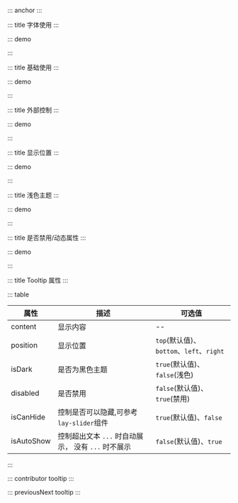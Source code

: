 ::: anchor
:::

::: title 字体使用
:::

::: demo

<template>
<div style="max-width: 100%; ">
 <lay-tooltip content="缩小浏览器时...假装这里有文字提示假装这里有文字提示假装这里有文字提示假装这里有文字提示" ref="tooltip" :isAutoShow="true">
      缩小浏览器时...假装这里有文字提示假装这里有文字提示假装这里有文字提示假装这里有文字提示
  </lay-tooltip>
</div>
<div style="max-width: 124px;  margin-top: 20px">
 <lay-tooltip content="假装这里有文字提示" ref="tooltip" :isAutoShow="true">
      假装这里有文字提示
  </lay-tooltip>
</div>
<div style="width: 126px; margin-top: 20px">
 <lay-tooltip content="假装这里有文字提示" ref="tooltip" :isAutoShow="true">
      假装这里有文字提示
  </lay-tooltip>
</div>
</template>

<script>
  import { ref } from 'vue';

export default {
setup() {

    }
}
</script>

<style>
</style>
:::

::: title 基础使用
:::

::: demo

<template>
  <lay-tooltip content="假装这里有文字提示">
    <lay-button>tooltip</lay-button>
  </lay-tooltip>
</template>
:::

::: title 外部控制
:::

::: demo
<template>
  <lay-button @click="visible = !visible">{{visible ? '显示' : '隐藏'}}</lay-button>
  <div style="padding: 100px">
    <lay-tooltip position="right" content="时光都淡了，我还伴着你。" :visible="visible">
      <lay-button>tooltip</lay-button>
    </lay-tooltip>
  </div>
</template>

<script>
import { ref,watch } from 'vue';
export default {
  setup() {
    const visible = ref(false)
  return {
    visible,
  }
}
}
</script>
<style>
</style>

:::

::: title 显示位置
:::

::: demo

<template>
  <div style="padding: 100px;max-width:400px;">
    <div style="text-align: center;">
      <lay-tooltip content="假装这里有文字提示">
        <lay-button>上边</lay-button>
      </lay-tooltip>
    </div>
    <div>
      <lay-tooltip content="假装这里有文字提示假装这里有文字提示假装这里有文字提示假装这里有文字提示假装这里有文字提示" position="left">
        <lay-button style="float:left;">左边</lay-button>
      </lay-tooltip>
      <lay-tooltip content="假装这里有文字提示假装这里有文字提示假装这里有文字提示假装这里有文字提示假装这里有文字提示" position="right">
        <lay-button style="float:right;">右边</lay-button>
      </lay-tooltip>
      <div style="clear: both;"></div>
    </div>
    <div style="text-align: center;">
      <lay-tooltip content="假装这里有文字提示假装这里有文字提示假装这里有文字提示假装这里有文字提示" position="bottom">
        <lay-button>下边</lay-button>
      </lay-tooltip>
    </div>
  </div>
</template>

<style>
</style>
:::

::: title 浅色主题
:::

::: demo

<template>
  <lay-tooltip content="不明白是是非非，只知我不会不在。" :is-dark="false">
    <lay-button >tooltip</lay-button>
  </lay-tooltip>
</template>

<script>
</script>
:::

::: title 是否禁用/动态属性
:::

::: demo

<template>
  <lay-tooltip :content="content" :is-dark="isDark" :disabled="!disabled">
    <lay-button>tooltip</lay-button>
  </lay-tooltip>
  <lay-switch v-model="disabled" onswitch-text="启用tooltip"  unswitch-text="禁用tooltip" style="margin-left: 5px;"></lay-switch>
  <lay-switch v-model="isDark" onswitch-text="深色"  unswitch-text="浅色" style="margin-left: 5px;"></lay-switch>
</template>

<script>
  import { ref } from 'vue';

  export default {
    setup() {

      const contentArr = [
        "不明白是是非非，只知我不会不在。",
        "千山万水，去程是你，归程也是你。",
        "一约既定，万山无阻。",
        "时光都淡了，我还伴着你。",
        "只问深情，不问西东。",
        "感谢曾经在我身边的，一直在我身边。",
        "经年再相逢，魂梦与子同。"
      ];
      const rendonCotent = function(){
        return contentArr[Math.floor(Math.random() * contentArr.length)];
      };

      const content = ref(rendonCotent())
      const isDark = ref(false)
      const disabled = ref(true)

      setInterval(()=> content.value =  rendonCotent(), 1000)
      return {
        content,
        isDark,
        disabled
      }
    }
  }
</script>
<style>
</style>
:::

::: title Tooltip 属性
:::

::: table

| 属性        | 描述     | 可选值         |
| ----------- | -------- | -------------- |
| content     | 显示内容 | --             |
| position    | 显示位置 | `top`(默认值)、`bottom`、`left`、`right` |
| isDark      | 是否为黑色主题 | `true`(默认值)、`false`(浅色)   |
| disabled    | 是否禁用 | `false`(默认值)、`true`(禁用)   ||
| isCanHide   | 控制是否可以隐藏,可参考`lay-slider`组件 | `true`(默认值)、`false`   ||
| isAutoShow   | 控制超出文本 `...` 时自动展示， 没有 `...` 时不展示 | `false`(默认值)、`true`   ||

:::

::: contributor tooltip
:::

::: previousNext tooltip
:::